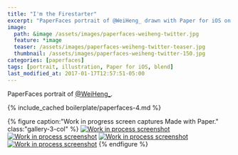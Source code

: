 ```yaml
---
title: "I'm the Firestarter"
excerpt: "PaperFaces portrait of @WeiHeng_ drawn with Paper for iOS on an iPad."
image: 
  path: &image /assets/images/paperfaces-weiheng-twitter.jpg 
  feature: *image
  teaser: /assets/images/paperfaces-weiheng-twitter-teaser.jpg
  thumbnail: /assets/images/paperfaces-weiheng-twitter-150.jpg
categories: [paperfaces]
tags: [portrait, illustration, Paper for iOS, blend]
last_modified_at: 2017-01-17T12:57:51-05:00
---
```


PaperFaces portrait of <a href="https://twitter.com/WeiHeng_">@WeiHeng_</a>.

{% include_cached boilerplate/paperfaces-4.md %}

{% figure caption:"Work in progress screen captures Made with Paper." class:"gallery-3-col" %}
[![Work in process screenshot](/assets/images/paperfaces-weiheng-process-1-600.jpg)](/assets/images/paperfaces-weiheng-process-1-lg.jpg) [![Work in process screenshot](/assets/images/paperfaces-weiheng-process-2-600.jpg)](/assets/images/paperfaces-weiheng-process-2-lg.jpg) [![Work in process screenshot](/assets/images/paperfaces-weiheng-process-3-600.jpg)](/assets/images/paperfaces-weiheng-process-3-lg.jpg) [![Work in process screenshot](/assets/images/paperfaces-weiheng-process-4-600.jpg)](/assets/images/paperfaces-weiheng-process-4-lg.jpg)
{% endfigure %}
